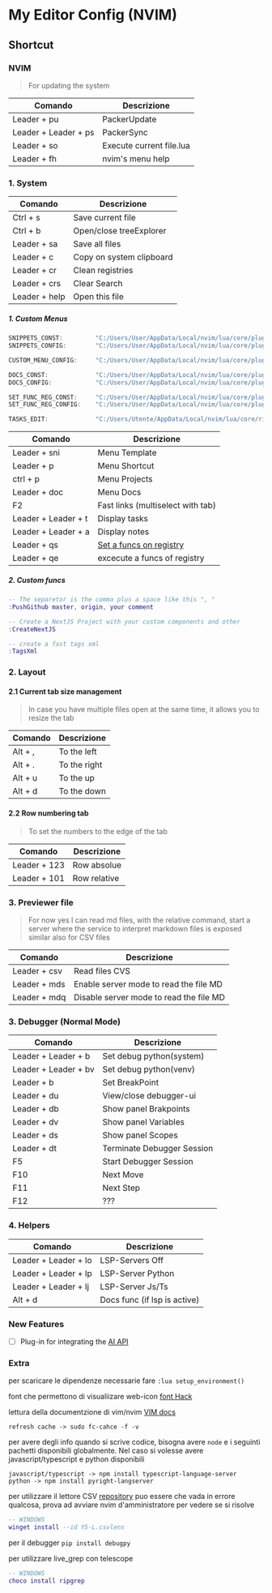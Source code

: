 # My Editor Config (NVIM)

## Shortcut

### NVIM

> For updating the system


| Comando                | Descrizione                      |
| ---------------------- | --------------------------       |
| Leader + pu            | PackerUpdate                     |
| Leader + Leader + ps   | PackerSync                       |
| Leader + so            | Execute current file.lua         |
| Leader + fh            | nvim's menu help                 |

    
### 1. System

| Comando                | Descrizione                      |
| ---------------------- | --------------------------       |
| Ctrl + s               | Save current file                |
| Ctrl + b               | Open/close treeExplorer          |
| Leader + sa            | Save all files                   |
| Leader + c             | Copy on system clipboard         |
| Leader + cr            | Clean registries                 |
| Leader + crs           | Clear Search                     |
| Leader + help          | Open this file                   |

##### 1. Custom Menus

```c 
SNIPPETS_CONST:         "C:/Users/User/AppData/Local/nvim/lua/core/plugin/telescope/snippets/libs"
SNIPPETS_CONFIG:        "C:/Users/User/AppData/Local/nvim/lua/core/plugin/telescope/snippets/menu.lua"

CUSTOM_MENU_CONFIG:     "C:/Users/User/AppData/Local/nvim/lua/core/plugin/telescope/init.lua"

DOCS_CONST:             "C:/Users/User/AppData/Local/nvim/lua/core/plugin/telescope/docs/const.lua"
DOCS_CONFIG:            "C:/Users/User/AppData/Local/nvim/lua/core/plugin/telescope/docs/menu.lua"

SET_FUNC_REG_CONST:     "C:/Users/User/AppData/Local/nvim/lua/core/plugin/telescope/scripts/lib"
SET_FUNC_REG_CONFIG:    "C:/Users/User/AppData/Local/nvim/lua/core/plugin/telescope/scripts/menu.lua"

TASKS_EDIT:             "C:/Users/Utente/AppData/Local/nvim/lua/core/ricordi/ricordi.md"
```

| Comando                | Descrizione                            |
| ---------------------- | -------------------------------------- |
| Leader + sni           | Menu Template                          |
| Leader + p             | Menu Shortcut                          |
| ctrl + p               | Menu Projects                          |
| Leader + doc           | Menu Docs                              |
| F2                     | Fast links (multiselect with tab)      |
| Leader + Leader + t    | Display tasks                          |
| Leader + Leader + a    | Display notes                          |
| Leader + qs            | [Set a funcs on registry](lua/core/plugin/telescope/scripts/README.md)          | 
| Leader + qe            | excecute a funcs of registry           | 

##### 2. Custom funcs
```lua
-- The separetor is the comma plus a space like this ", "
:PushGithub master, origin, your comment

-- Create a NextJS Project with your custom components and other
:CreateNextJS

-- create a fast tags xml
:TagsXml
```

### 2. Layout

#### 2.1  Current tab size management
> In case you have multiple files open at the same time, it allows you to resize the tab

| Comando    | Descrizione    |
| ---------- | -------------- |
| Alt + ,    | To the left    |
| Alt + .    | To the right   |
| Alt + u    | To the up      |
| Alt + d    | To the down    |

#### 2.2 Row numbering tab
> To set the numbers to the edge of the tab

| Comando    | Descrizione    |
| ---------- | -------------- |
| Leader + 123           | Row absolue                      |
| Leader + 101           | Row relative                     |

### 3. Previewer file

> For now yes I can read md files, with the relative command, start a server where the service to interpret markdown files is exposed
similar also for CSV files

| Comando      | Descrizione                            |
| ------------ | -------------------------------------- |
| Leader + csv | Read files CVS                         |
| Leader + mds | Enable server mode to read the file MD |
| Leader + mdq | Disable server mode to read the file MD |

### 3. Debugger (Normal Mode)

| Comando               | Descrizione                 |
| --------------------- | --------------------------- |
| Leader + Leader + b   | Set debug python(system)    |
| Leader + Leader + bv  | Set debug python(venv)      |
| Leader + b            | Set BreakPoint              |
| Leader + du           | View/close debugger-ui      |
| Leader + db           | Show panel Brakpoints       |
| Leader + dv           | Show panel Variables        |
| Leader + ds           | Show panel Scopes           |
| Leader + dt           | Terminate Debugger Session  |
| F5                    | Start Debugger Session      |
| F10                   | Next Move                   |
| F11                   | Next Step                   |
| F12                   | ???                         |

### 4. Helpers

| Comando                | Descrizione                  |
| ---------------------- | -----------------------------|
| Leader + Leader + lo   | LSP-Servers Off              |
| Leader + Leader + lp   | LSP-Server Python            |
| Leader + Leader + lj   | LSP-Server Js/Ts             |
| Alt + d                | Docs func (if lsp is active) |


### New Features

- [ ] Plug-in for integrating the [AI API](lua\core\API_AI\README.md) 



### Extra


per scaricare le dipendenze necessarie fare `:lua setup_environment()`

font che permettono di visualiizare web-icon [font Hack](https://github.com/ryanoasis/nerd-fonts/blob/master/patched-fonts/FiraMono/Medium/FiraMonoNerdFontMono-Medium.otf)

lettura della documentzione di vim/nvim [VIM docs](https://youtu.be/rT-fbLFOCy0?si=R5yYmHxDoNBdzHOa)
    
    refresh cache -> sudo fc-cahce -f -v

per avere degli info quando si scrive codice, bisogna avere `node` e i seguinti pachetti disponibili globalmente.
Nel caso si volesse avere javascript/typescript e python disponibili
    
    javascript/typescript -> npm install typescript-language-server
    python -> npm install pyright-langserver 

per utilizzare il lettore CSV [repository](https://github.com/YS-L/csvlens)
puo essere che vada in errore qualcosa, prova ad avviare nvim d'amministratore per vedere se si risolve
```lua
-- WINDOWS
winget install --id YS-L.csvlens
```

per il debugger
    `pip install debugpy`

per utilizzare live_grep con telescope
```lua
-- WINDOWS
choco install ripgrep
```
